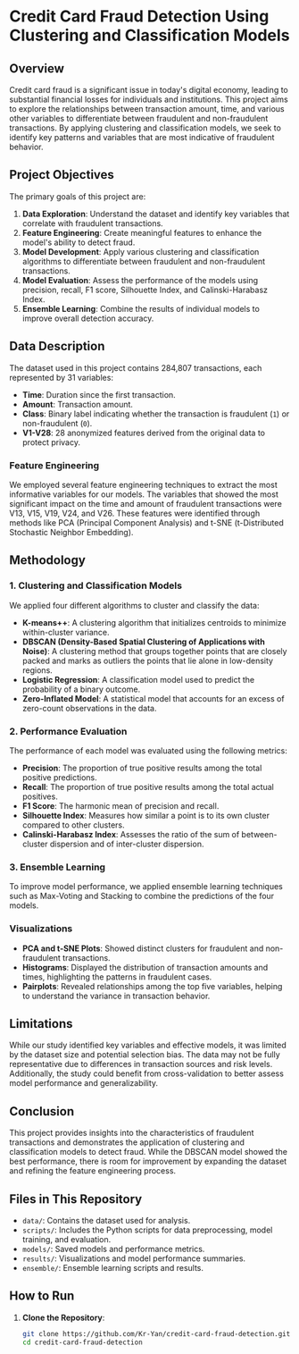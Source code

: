 # Credit Card Fraud Detection Using Clustering and Classification Models

## Overview

Credit card fraud is a significant issue in today's digital economy, leading to substantial financial losses for individuals and institutions. This project aims to explore the relationships between transaction amount, time, and various other variables to differentiate between fraudulent and non-fraudulent transactions. By applying clustering and classification models, we seek to identify key patterns and variables that are most indicative of fraudulent behavior.

## Project Objectives

The primary goals of this project are:

1. **Data Exploration**: Understand the dataset and identify key variables that correlate with fraudulent transactions.
2. **Feature Engineering**: Create meaningful features to enhance the model's ability to detect fraud.
3. **Model Development**: Apply various clustering and classification algorithms to differentiate between fraudulent and non-fraudulent transactions.
4. **Model Evaluation**: Assess the performance of the models using precision, recall, F1 score, Silhouette Index, and Calinski-Harabasz Index.
5. **Ensemble Learning**: Combine the results of individual models to improve overall detection accuracy.

## Data Description

The dataset used in this project contains 284,807 transactions, each represented by 31 variables:

- **Time**: Duration since the first transaction.
- **Amount**: Transaction amount.
- **Class**: Binary label indicating whether the transaction is fraudulent (`1`) or non-fraudulent (`0`).
- **V1-V28**: 28 anonymized features derived from the original data to protect privacy.

### Feature Engineering

We employed several feature engineering techniques to extract the most informative variables for our models. The variables that showed the most significant impact on the time and amount of fraudulent transactions were V13, V15, V19, V24, and V26. These features were identified through methods like PCA (Principal Component Analysis) and t-SNE (t-Distributed Stochastic Neighbor Embedding).

## Methodology

### 1. Clustering and Classification Models

We applied four different algorithms to cluster and classify the data:

- **K-means++**: A clustering algorithm that initializes centroids to minimize within-cluster variance.
- **DBSCAN (Density-Based Spatial Clustering of Applications with Noise)**: A clustering method that groups together points that are closely packed and marks as outliers the points that lie alone in low-density regions.
- **Logistic Regression**: A classification model used to predict the probability of a binary outcome.
- **Zero-Inflated Model**: A statistical model that accounts for an excess of zero-count observations in the data.

### 2. Performance Evaluation

The performance of each model was evaluated using the following metrics:

- **Precision**: The proportion of true positive results among the total positive predictions.
- **Recall**: The proportion of true positive results among the total actual positives.
- **F1 Score**: The harmonic mean of precision and recall.
- **Silhouette Index**: Measures how similar a point is to its own cluster compared to other clusters.
- **Calinski-Harabasz Index**: Assesses the ratio of the sum of between-cluster dispersion and of inter-cluster dispersion.

### 3. Ensemble Learning

To improve model performance, we applied ensemble learning techniques such as Max-Voting and Stacking to combine the predictions of the four models.


### Visualizations

- **PCA and t-SNE Plots**: Showed distinct clusters for fraudulent and non-fraudulent transactions.
- **Histograms**: Displayed the distribution of transaction amounts and times, highlighting the patterns in fraudulent cases.
- **Pairplots**: Revealed relationships among the top five variables, helping to understand the variance in transaction behavior.

## Limitations

While our study identified key variables and effective models, it was limited by the dataset size and potential selection bias. The data may not be fully representative due to differences in transaction sources and risk levels. Additionally, the study could benefit from cross-validation to better assess model performance and generalizability.

## Conclusion

This project provides insights into the characteristics of fraudulent transactions and demonstrates the application of clustering and classification models to detect fraud. While the DBSCAN model showed the best performance, there is room for improvement by expanding the dataset and refining the feature engineering process.

## Files in This Repository

- `data/`: Contains the dataset used for analysis.
- `scripts/`: Includes the Python scripts for data preprocessing, model training, and evaluation.
- `models/`: Saved models and performance metrics.
- `results/`: Visualizations and model performance summaries.
- `ensemble/`: Ensemble learning scripts and results.

## How to Run

1. **Clone the Repository**:
   ```bash
   git clone https://github.com/Kr-Yan/credit-card-fraud-detection.git
   cd credit-card-fraud-detection
